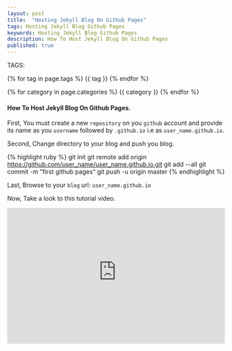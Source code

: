 ```yaml
---
layout: post
title:  "Hosting Jekyll Blog On Github Pages"
tags: Hosting Jekyll Blog Github Pages
keywords: Hosting Jekyll Blog Github Pages
description: How To Host Jekyll Blog On Github Pages
published: true
---
```


   TAGS:
   
   {% for tag in page.tags %} {{ tag }} {% endfor %}

   {% for category in page.categories %} {{ category }} {% endfor %}

<h4>How To Host Jekyll Blog On Github Pages.</h4>

First, You must create a new `repository` on you `github` account and provide its name as you `username` followed by `.github.io` i.e as `user_name.github.io`.

Second, Change directory to your blog and push you blog.

{% highlight ruby %}
git init
git remote add origin https://github.com/user_name/user_name.github.io.git
git add --all
git commit -m "first github pages"
git push -u origin master
{% endhighlight %}

Last, Browse to your `blog` url: `user_name.github.io`

Now, Take a look to this tutorial video.

<iframe width="100%" height="315" src="https://www.youtube-nocookie.com/embed/YdcZH4arUIc" frameborder="0" allowfullscreen></iframe>